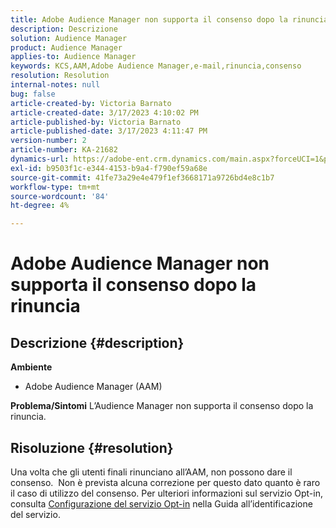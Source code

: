 ```yaml
---
title: Adobe Audience Manager non supporta il consenso dopo la rinuncia
description: Descrizione
solution: Audience Manager
product: Audience Manager
applies-to: Audience Manager
keywords: KCS,AAM,Adobe Audience Manager,e-mail,rinuncia,consenso
resolution: Resolution
internal-notes: null
bug: false
article-created-by: Victoria Barnato
article-created-date: 3/17/2023 4:10:02 PM
article-published-by: Victoria Barnato
article-published-date: 3/17/2023 4:11:47 PM
version-number: 2
article-number: KA-21682
dynamics-url: https://adobe-ent.crm.dynamics.com/main.aspx?forceUCI=1&pagetype=entityrecord&etn=knowledgearticle&id=a73aa527-dec4-ed11-83ff-6045bd0065f9
exl-id: b9503f1c-e344-4153-b9a4-f790ef59a68e
source-git-commit: 41fe73a29e4e479f1ef3668171a9726bd4e8c1b7
workflow-type: tm+mt
source-wordcount: '84'
ht-degree: 4%

---
```


# Adobe Audience Manager non supporta il consenso dopo la rinuncia

## Descrizione {#description}

<b>Ambiente</b>
- Adobe Audience Manager (AAM)

<b>Problema/Sintomi</b>
L’Audience Manager non supporta il consenso dopo la rinuncia.


## Risoluzione {#resolution}


Una volta che gli utenti finali rinunciano all’AAM, non possono dare il consenso.  Non è prevista alcuna correzione per questo dato quanto è raro il caso di utilizzo del consenso. Per ulteriori informazioni sul servizio Opt-in, consulta [Configurazione del servizio Opt-in](https://experienceleague.adobe.com/docs/id-service/using/implementation/opt-in-service/getting-started.html) nella Guida all’identificazione del servizio.
